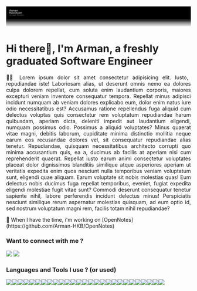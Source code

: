 ![Banner Image](banner.png)


<h1>Hi there👋, I'm Arman, a freshly graduated Software Engineer</h1>
<p style="text-align: justify;">
👨‍💻 Lorem ipsum dolor sit amet consectetur adipisicing elit. Iusto, repudiandae iste! Laboriosam alias, ut deserunt omnis nemo ea dolores culpa dolorem repellat, cum soluta enim laudantium corporis, maiores excepturi veniam inventore consequatur tempora. Repellat minus adipisci incidunt numquam ab veniam dolores explicabo eum, dolor enim natus iure odio necessitatibus est? Accusamus ratione repellendus fuga aliquid cum delectus voluptas quis consectetur rem voluptatum repudiandae harum quibusdam, aperiam dicta, deleniti impedit aut laudantium eligendi, numquam possimus odio. Possimus a aliquid voluptates? Minus quaerat vitae magni, debitis laborum, cupiditate minima distinctio mollitia neque earum eos recusandae dolores vel, sit consequatur repudiandae alias tenetur. Repudiandae, quisquam necessitatibus architecto corrupti quo minima accusantium quis, ea a, ducimus ab facilis at aperiam nisi cum reprehenderit quaerat. Repellat iusto earum animi consectetur voluptates placeat dolor dignissimos blanditiis similique atque asperiores aperiam ut veritatis expedita enim quos nesciunt nulla temporibus veniam voluptatum sunt, eligendi quae aliquam. Earum voluptate sit nobis molestias quas! Eum delectus nobis ducimus fuga repellat temporibus, eveniet, fugiat expedita eligendi molestiae fugit vitae sunt? Commodi deserunt consequatur tenetur sapiente nihil, labore perferendis incidunt delectus minus! Perspiciatis nesciunt similique rerum aspernatur molestias quisquam, ad eum optio id, sed nostrum voluptatum magni rem, facilis totam nihil repudiandae?
</p>
🔭 When I have the time, i'm working on [OpenNotes] (https://github.com/Arman-HKB/OpenNotes)

<h3 align="left">Want to connect with me ?</h3>
<a href="https://linkedin.com/in/https://www.linkedin.com/in/arman-hakobyan-2b3967234/" target="_blank"><img src="https://img.shields.io/badge/LinkedIn-0077B5?style=for-the-badge&logo=linkedin&logoColor=white"></a>
<a href="mailto:arman.hakobyan.pro@gmail.com"><img src="https://img.shields.io/badge/Gmail-D14836?style=for-the-badge&logo=gmail&logoColor=white"></a>

<h3 align="left">Languages and Tools I use ? (or used)</h3>
<div style="display:flex;">
  <img src="https://img.shields.io/badge/.NET-512BD4?style=for-the-badge&logo=dotnet&logoColor=white">
  <img src="https://img.shields.io/badge/Angular-DD0031?style=for-the-badge&logo=angular&logoColor=white">
  <img src="https://img.shields.io/badge/Laravel-FF2D20?style=for-the-badge&logo=laravel&logoColor=white">
  <img src="https://img.shields.io/badge/Symfony-000000?style=for-the-badge&logo=Symfony&logoColor=white">
  <img src="https://img.shields.io/badge/Express%20js-000000?style=for-the-badge&logo=express&logoColor=white">
  <img src="https://img.shields.io/badge/Bootstrap-563D7C?style=for-the-badge&logo=bootstrap&logoColor=white">
  <img src="https://img.shields.io/badge/C%23-239120?style=for-the-badge&logo=csharp&logoColor=white">
  <img src="https://img.shields.io/badge/HTML5-E34F26?style=for-the-badge&logo=html5&logoColor=white">
  <img src="https://img.shields.io/badge/CSS3-1572B6?style=for-the-badge&logo=css3&logoColor=white">
  <img src="https://img.shields.io/badge/JavaScript-323330?style=for-the-badge&logo=javascript&logoColor=F7DF1E">
  <img src="https://img.shields.io/badge/TypeScript-007ACC?style=for-the-badge&logo=typescript&logoColor=white">
  <img src="https://img.shields.io/badge/PHP-777BB4?style=for-the-badge&logo=php&logoColor=white">
  <img src="https://img.shields.io/badge/Python-FFD43B?style=for-the-badge&logo=python&logoColor=blue">
  <img src="https://img.shields.io/badge/R-276DC3?style=for-the-badge&logo=r&logoColor=white">
  <img src="https://img.shields.io/badge/Godot-478CBF?style=for-the-badge&logo=GodotEngine&logoColor=white">
  <img src="https://img.shields.io/badge/Sonarqube-5190cf?style=for-the-badge&logo=sonarqube&logoColor=white">
  <img src="https://img.shields.io/badge/Azure_DevOps-0078D7?style=for-the-badge&logo=azure-devops&logoColor=white">
  <img src="https://img.shields.io/badge/MySQL-005C84?style=for-the-badge&logo=mysql&logoColor=white">
  <img src="https://img.shields.io/badge/Microsoft%20SQL%20Server-CC2927?style=for-the-badge&logo=microsoft%20sql%20server&logoColor=white">
  <img src="https://img.shields.io/badge/Oracle-F80000?style=for-the-badge&logo=Oracle&logoColor=white">
  <img src="https://img.shields.io/badge/MongoDB-4EA94B?style=for-the-badge&logo=mongodb&logoColor=white">
  <img src="https://img.shields.io/badge/Databricks-FF3621?style=for-the-badge&logo=Databricks&logoColor=white">
  <img src="https://img.shields.io/badge/Wordpress-21759B?style=for-the-badge&logo=wordpress&logoColor=white">
  <img src="https://img.shields.io/badge/VSCode-0078D4?style=for-the-badge&logo=visual%20studio%20code&logoColor=white">
  <img src="https://img.shields.io/badge/Visual_Studio-5C2D91?style=for-the-badge&logo=visual%20studio&logoColor=white">
  <img src="https://img.shields.io/badge/github%20copilot-000000?style=for-the-badge&logo=githubcopilot&logoColor=white">
  <img src="https://img.shields.io/badge/Adobe%20Photoshop-31A8FF?style=for-the-badge&logo=Adobe%20Photoshop&logoColor=black">
</div>
